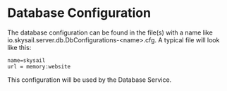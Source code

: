 # Database Configuration

The database configuration can be found in the file(s) with a name like  io.skysail.server.db.DbConfigurations-&lt;name&gt;.cfg. A typical file will look like this:

    name=skysail
    url = memory:website

This configuration will be used by the Database Service.
